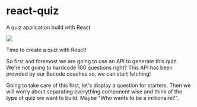 # react-quiz
A quiz application build with React

![](/Users/cedricdierckx/Downloads/matthewm.jpeg)

Time to create a quiz with React!

So first and foremost we are going to use an API to generate this quiz.
We're not going to hardcode 100 questions right?
This API has been provided by our Becode coaches so, we can start fetching!

Going to take care of this first, let's display a question for starters.
Then we will worry about separating everything component wise and think of the
type of quiz we want to build. Maybe "Who wants to be a millionaire?".



